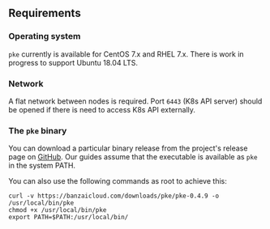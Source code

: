 ## Requirements

### Operating system

`pke` currently is available for CentOS 7.x and RHEL 7.x. There is work in progress to support Ubuntu 18.04 LTS.

### Network

A flat network between nodes is required. Port `6443` (K8s API server) should be opened if there is need to access K8s API externally.

### The `pke` binary

You can download a particular binary release from the project's release page on [GitHub](https://github.com/banzaicloud/pke/releases). Our guides assume that the executable is available as `pke` in the system PATH.

You can also use the following commands as root to achieve this:


```
curl -v https://banzaicloud.com/downloads/pke/pke-0.4.9 -o /usr/local/bin/pke
chmod +x /usr/local/bin/pke
export PATH=$PATH:/usr/local/bin/
```
